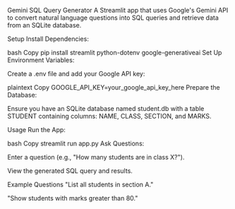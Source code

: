 Gemini SQL Query Generator
A Streamlit app that uses Google's Gemini API to convert natural language questions into SQL queries and retrieve data from an SQLite database.

Setup
Install Dependencies:

bash
Copy
pip install streamlit python-dotenv google-generativeai
Set Up Environment Variables:

Create a .env file and add your Google API key:

plaintext
Copy
GOOGLE_API_KEY=your_google_api_key_here
Prepare the Database:

Ensure you have an SQLite database named student.db with a table STUDENT containing columns: NAME, CLASS, SECTION, and MARKS.

Usage
Run the App:

bash
Copy
streamlit run app.py
Ask Questions:

Enter a question (e.g., "How many students are in class X?").

View the generated SQL query and results.

Example Questions
"List all students in section A."

"Show students with marks greater than 80."

